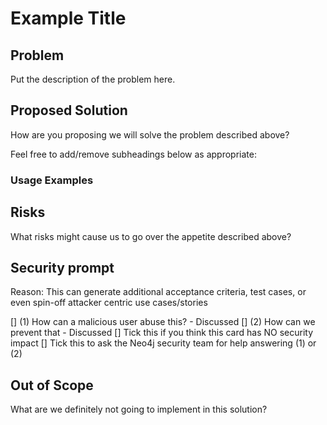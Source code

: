 # Example Title

## Problem

Put the description of the problem here.

## Proposed Solution

How are you proposing we will solve the problem described above?

Feel free to add/remove subheadings below as appropriate:

### Usage Examples

## Risks

What risks might cause us to go over the appetite described above?

## Security prompt

Reason: This can generate additional acceptance criteria, test cases, or even spin-off attacker centric use cases/stories

[] (1) How can a malicious user abuse this? - Discussed
[] (2) How can we prevent that - Discussed
[] Tick this if you think this card has NO security impact
[] Tick this to ask the Neo4j security team for help answering (1) or (2)

## Out of Scope

What are we definitely not going to implement in this solution?
